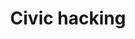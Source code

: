 ---
title: Civic hacking
description: Mostly updates on the civic hacking adventures of Elias and Luke Fretwell.
icon: "fa-solid fa-code"
redirect_from: /civic-hacking
---